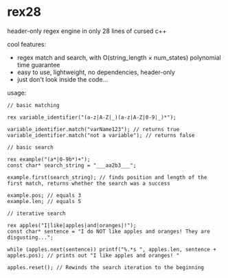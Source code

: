 # rex28
header-only regex engine in only 28 lines of cursed c++

cool features:
 - regex match and search, with O(string_length $\times$ num_states) polynomial time guarantee
 - easy to use, lightweight, no dependencies, header-only
 - just don't look inside the code...

usage:
```
// basic matching

rex variable_identifier("(a-z|A-Z|_)(a-z|A-Z|0-9|_)*");

variable_identifier.match("varName123"); // returns true
variable_identifier.match("not a variable"); // returns false

// basic search

rex example("(a*|0-9b*)+");
const char* search_string = "___aa2b3___";

example.first(search_string); // finds position and length of the first match, returns whether the search was a success

example.pos; // equals 3
example.len; // equals 5

// iterative search

rex apples("I|like|apples|and|oranges|!");
const char* sentence = "I do NOT like apples and oranges! They are disgusting...";

while (apples.next(sentence)) printf("%.*s ", apples.len, sentence + apples.pos); // prints out "I like apples and oranges! "

apples.reset(); // Rewinds the search iteration to the beginning

```
